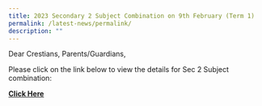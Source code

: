 ```yaml
---
title: 2023 Secondary 2 Subject Combination on 9th February (Term 1)
permalink: /latest-news/permalink/
description: ""
---
```

Dear Crestians, Parents/Guardians,

Please click on the link below to view the details for Sec 2 Subject combination:

[**Click Here**](https://staging.d36c9s2800gq6y.amplifyapp.com/parents/CommunicationWithParents/)